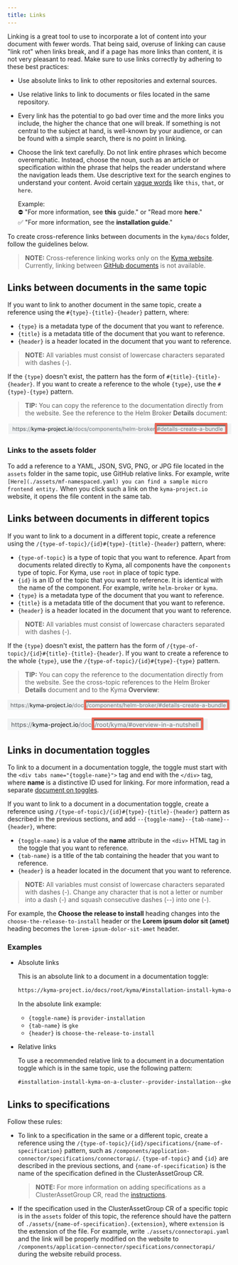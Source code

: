 ```yaml
---
title: Links
---
```


Linking is a great tool to use to incorporate a lot of content into your document with fewer words. That being said, overuse of linking can cause "link rot" when links break, and if a page has more links than content, it is not very pleasant to read. Make sure to use links correctly by adhering to these best practices:

- Use absolute links to link to other repositories and external sources.
- Use relative links to link to documents or files located in the same repository.
- Every link has the potential to go bad over time and the more links you include, the higher the chance that one will break. If something is not central to the subject at hand, is well-known by your audience, or can be found with a simple search, there is no point in linking.
- Choose the link text carefully. Do not link entire phrases which become overemphatic. Instead, choose the noun, such as an article or specification within the phrase that helps the reader understand where the navigation leads them. Use descriptive text for the search engines to understand your content. Avoid certain [vague words](https://web.dev/link-text/#how-the-lighthouse-link-text-audit-fails) like `this`, `that`, or `here`.

    Example:  
     ⛔️ "For more information, see **this** guide." or "Read more **here**."   
     ✅ "For more information, see the **installation guide**."  

To create cross-reference links between documents in the `kyma/docs` folder, follow the guidelines below.

>**NOTE:** Cross-reference linking works only on the [Kyma website](https://kyma-project.io/docs). Currently, linking between [GitHub documents](https://github.com/kyma-project/kyma/tree/master/docs) is not available.

## Links between documents in the same topic

If you want to link to another document in the same topic, create a reference using the `#{type}-{title}-{header}` pattern, where:

- `{type}` is a metadata type of the document that you want to reference.
- `{title}` is a metadata title of the document that you want to reference.
- `{header}` is a header located in the document that you want to reference.

> **NOTE:** All variables must consist of lowercase characters separated with dashes (-).

If the `{type}` doesn't exist, the pattern has the form of `#{title}-{title}-{header}`. If you want to create a reference to the whole `{type}`, use the `#{type}-{type}` pattern.

> **TIP:** You can copy the reference to the documentation directly from the website. See the reference to the Helm Broker **Details** document:

![Same topic reference](./assets/reference-1.png)

### Links to the assets folder

To add a reference to a YAML, JSON, SVG, PNG, or JPG file located in the `assets` folder in the same topic, use GitHub relative links. For example, write `[Here](./assets/mf-namespaced.yaml) you can find a sample micro frontend entity.` When you click such a link on the `kyma-project.io` website, it opens the file content in the same tab.

## Links between documents in different topics

If you want to link to a document in a different topic, create a reference using the `/{type-of-topic}/{id}#{type}-{title}-{header}` pattern, where:

- `{type-of-topic}` is a type of topic that you want to reference. Apart from documents related directly to Kyma, all components have the `components` type of topic. For Kyma, use `root` in place of topic type.
- `{id}` is an ID of the topic that you want to reference. It is identical with the name of the component. For example, write `helm-broker` or `kyma`.
- `{type}` is a metadata type of the document that you want to reference.
- `{title}` is a metadata title of the document that you want to reference.
- `{header}` is a header located in the document that you want to reference.

> **NOTE:** All variables must consist of lowercase characters separated with dashes (-).

If the `{type}` doesn't exist, the pattern has the form of `/{type-of-topic}/{id}#{title}-{title}-{header}`. If you want to create a reference to the whole `{type}`, use the `/{type-of-topic}/{id}#{type}-{type}` pattern.

> **TIP:** You can copy the reference to the documentation directly from the website. See the cross-topic references to the Helm Broker **Details** document and to the Kyma **Overview**:

![Different topic reference](./assets/reference-2.png)

![Kyma reference](./assets/reference-3.png)

## Links in documentation toggles

To link to a document in a documentation toggle, the toggle must start with the `<div tabs name="{toggle-name}">` tag and end with the `</div>` tag, where **name** is a distinctive ID used for linking. For more information, read a separate [document on toggles](#toggle-toggle).

If you want to link to a document in a documentation toggle, create a reference using `/{type-of-topic}/{id}#{type}-{title}-{header}` pattern as described in the previous sections, and add `--{toggle-name}--{tab-name}--{header}`, where:

- `{toggle-name}` is a value of the **name** attribute in the `<div>` HTML tag in the toggle that you want to reference.
- `{tab-name}` is a title of the tab containing the header that you want to reference.
- `{header}` is a header located in the document that you want to reference.

> **NOTE:** All variables must consist of lowercase characters separated with dashes (-). Change any character that is not a letter or number into a dash (-) and squash consecutive dashes (--) into one (-).

For example, the **Choose the release to install** heading changes into the `choose-the-release-to-install` header or the **Lorem ipsum dolor sit (amet)** heading becomes the `lorem-ipsum-dolor-sit-amet` header.

### Examples

- Absolute links

  This is an absolute link to a document in a documentation toggle:

  ``` markdown
  https://kyma-project.io/docs/root/kyma/#installation-install-kyma-on-a-cluster--provider-installation--gke--choose-the-release-to-install
  ```

  In the absolute link example:

  - `{toggle-name}` is `provider-installation`
  - `{tab-name}` is `gke`
  - `{header}` is `choose-the-release-to-install`

- Relative links

  To use a recommended relative link to a document in a documentation toggle which is in the same topic, use the following pattern:

  ``` markdown
  #installation-install-kyma-on-a-cluster--provider-installation--gke--choose-the-release-to-install
  ```

## Links to specifications

Follow these rules:

- To link to a specification in the same or a different topic, create a reference using the `/{type-of-topic}/{id}/specifications/{name-of-specification}` pattern, such as `/components/application-connector/specifications/connectorapi/`. `{type-of-topic}` and `{id}` are described in the previous sections, and `{name-of-specification}` is the name of the specification defined in the ClusterAssetGroup CR.

  > **NOTE:** For more information on adding specifications as a ClusterAssetGroup CR, read the [instructions](#add-new-documentation-to-the-website).

- If the specification used in the ClusterAssetGroup CR of a specific topic is in the `assets` folder of this topic, the reference should have the pattern of `./assets/{name-of-specification}.{extension}`, where `extension` is the extension of the file. For example, write `./assets/connectorapi.yaml` and the link will be properly modified on the website to `/components/application-connector/specifications/connectorapi/` during the website rebuild process.
